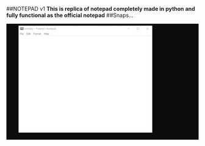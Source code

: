 ##NOTEPAD v1
**This is replica of notepad completely made in python and fully functional as 
the official notepad**
##Snaps...

![screenshot](Image1.jpg)
